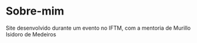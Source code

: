 # Sobre-mim
Site desenvolvido durante um evento no IFTM, com a mentoria de Murillo Isidoro de Medeiros
